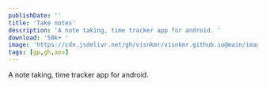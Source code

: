 ```yaml
---
publishDate: ''
title: 'Take notes'
description: 'A note taking, time tracker app for android. '
download: '50k+ '
image: 'https://cdn.jsdelivr.net/gh/visnkmr/visnkmr.github.io@main/images'
tags: [gp,gh,aos]
---
```


A note taking, time tracker app for android.